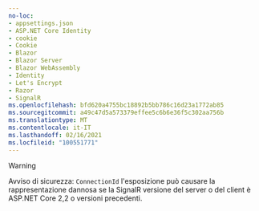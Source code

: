 ```yaml
---
no-loc:
- appsettings.json
- ASP.NET Core Identity
- cookie
- Cookie
- Blazor
- Blazor Server
- Blazor WebAssembly
- Identity
- Let's Encrypt
- Razor
- SignalR
ms.openlocfilehash: bfd620a4755bc18892b5bb786c16d23a1772ab85
ms.sourcegitcommit: a49c47d5a573379effee5c6b6e36f5c302aa756b
ms.translationtype: MT
ms.contentlocale: it-IT
ms.lasthandoff: 02/16/2021
ms.locfileid: "100551771"
---
```

> [!WARNING]
> Avviso di sicurezza: `ConnectionId` l'esposizione può causare la rappresentazione dannosa se la SignalR versione del server o del client è ASP.NET Core 2,2 o versioni precedenti.
